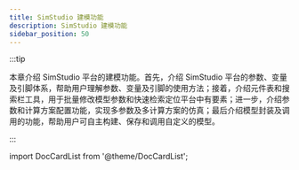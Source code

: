 ```yaml
---
title: SimStudio 建模功能
description: SimStudio 建模功能
sidebar_position: 50
---
```


:::tip

本章介绍 SimStudio 平台的建模功能。首先，介绍 SimStudio 平台的参数、变量及引脚体系，帮助用户理解参数、变量及引脚的使用方法；接着，介绍元件表和搜索栏工具，用于批量修改模型参数和快速检索定位平台中有要素；进一步，介绍参数和计算方案配置功能，实现多参数及多计算方案的仿真；最后介绍模型封装及调用的功能，帮助用户可自主构建、保存和调用自定义的模型。

:::

import DocCardList from '@theme/DocCardList';

<DocCardList />

